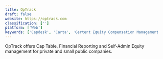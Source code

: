 ```yaml
---
title: OpTrack
draft: false 
website: https://optrack.com
classification: ['']
platform: ['Web']
keywords: ['Capdesk', 'Carta', 'Certent Equity Compensation Management', 'Core Commissions', 'CyndX Owner', 'Drum Pad Beats', 'Equify', 'Eqvista', 'Fundwave', 'Gust Equity Management', 'Host Analytics', 'Ledgy', 'Option Trax', 'Solium CapMx', 'Stitch Labs', 'StockVantage', 'TruEquity', 'Vestd', 'i2go']
---
```

OpTrack offers Cap Table, Financial Reporting and Self-Admin Equity management for private and small public companies.